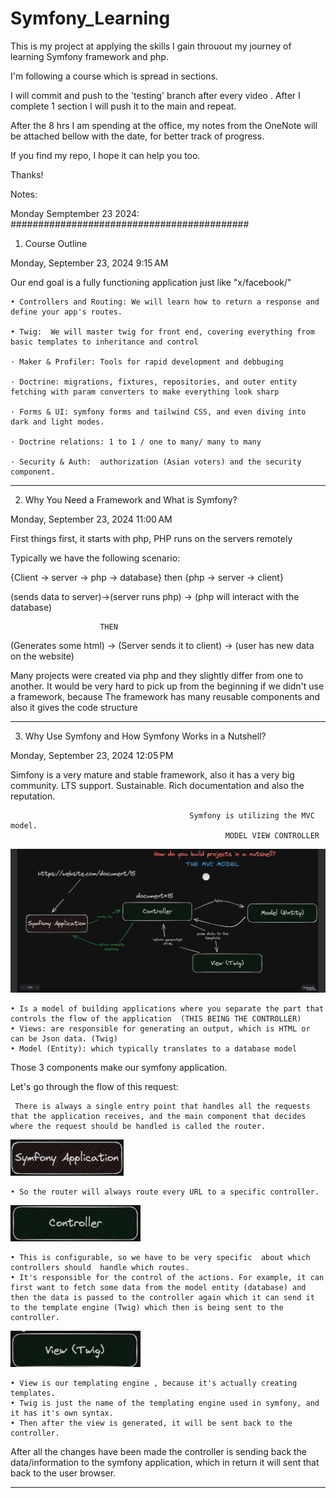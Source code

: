 # Symfony_Learning

This is my project at applying the skills I gain throuout my journey of learning Symfony framework and php.

I'm following a course which is spread in sections. 

I will commit and push to the 'testing' branch after every video . After I complete  1 section I will push  it to the main and repeat.

After the 8 hrs I am spending at the office, my notes from the OneNote will be attached bellow with the date,  for better track of progress.

If you find my repo, I hope it can help you too.

Thanks!

Notes:

Monday Semptember 23 2024:
###########################################

1. Course Outline

Monday, September 23, 2024
9:15 AM

Our end goal is a fully functioning application just like "x/facebook/"

    • Controllers and Routing: We will learn how to return a response and define your app's routes.

    • Twig:  We will master twig for front end, covering everything from basic templates to inheritance and control

    · Maker & Profiler: Tools for rapid development and debbuging

    · Doctrine: migrations, fixtures, repositories, and outer entity fetching with param converters to make everything look sharp

    · Forms & UI: symfony forms and tailwind CSS, and even diving into dark and light modes.
    
    · Doctrine relations: 1 to 1 / one to many/ many to many

    · Security & Auth:  authorization (Asian voters) and the security component. 
    
-------------------------------------------
2. Why You Need a Framework and What is Symfony?

Monday, September 23, 2024
11:00 AM

First things first, it starts with php, PHP runs on the servers remotely

Typically we have the following scenario:

{Client ->  server -> php -> database} then {php -> server -> client}

(sends data to server)->(server runs php) -> (php will interact with the database)

                        THEN
                        
(Generates some html) -> (Server sends it to client) -> (user has new data on the website) 

Many projects were created via php and they slightly differ from one to another. 
It would be very hard to pick up from the beginning if we didn't use a framework, because 
The framework has many reusable components and also it gives the code structure

-------------------------------------------
3. Why Use Symfony and How Symfony Works in a Nutshell?

Monday, September 23, 2024
12:05 PM

Simfony is a very mature and stable framework, also it has a very big community. LTS support. Sustainable.
Rich documentation and also the reputation.

                                            Symfony is utilizing the MVC model. 
                                                    MODEL VIEW CONTROLLER




![alt text](/pictures_readme/image.png)

    • Is a model of building applications where you separate the part that controls the flow of the application  (THIS BEING THE CONTROLLER)
    • Views: are responsible for generating an output, which is HTML or can be Json data. (Twig)
    • Model (Entity): which typically translates to a database model

Those 3 components make our symfony application. 

Let's  go through the flow of this request:

     There is always a single entry point that handles all the requests that the application receives, and the main component that decides where the request should be handled is called the router.
 
 ![alt text](/pictures_readme/image-1.png)

    • So the router will always route every URL to a specific controller.

![alt text](/pictures_readme/image-2.png)
 
    • This is configurable, so we have to be very specific  about which controllers should  handle which routes. 
    • It's responsible for the control of the actions. For example, it can first want to fetch some data from the model entity (database) and then the data is passed to the controller again which it can send it to the template engine (Twig) which then is being sent to the controller.

![alt text](pictures_readme/image-3.png)

    • View is our templating engine , because it's actually creating templates.
    • Twig is just the name of the templating engine used in symfony, and it has it's own syntax.
    • Then after the view is generated, it will be sent back to the controller.

After all the changes have been made the controller is sending back the data/information to the symfony application, which in return it will sent that back to the user browser.


-------------------------------------------